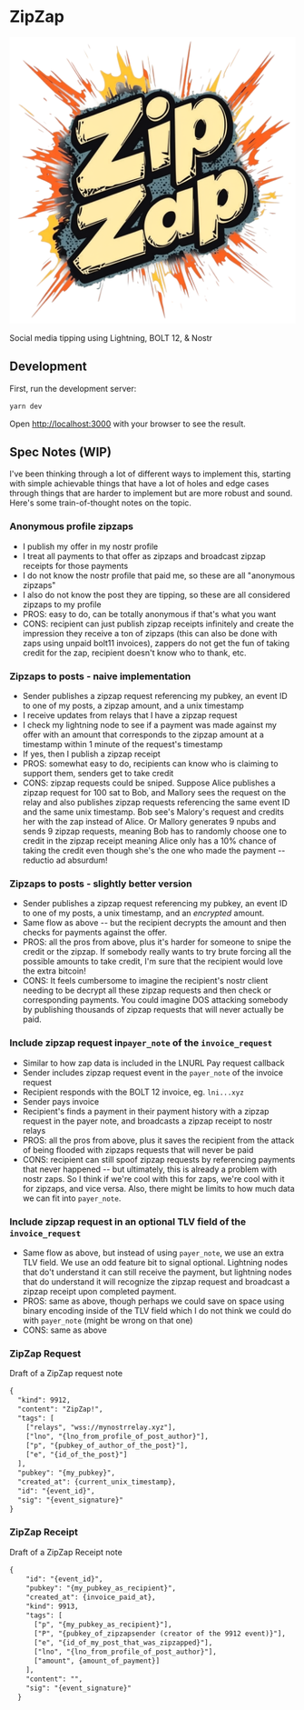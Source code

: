 # ZipZap

![ZipZap Logo](public/zipzap.png)

Social media tipping using Lightning, BOLT 12, & Nostr

## Development

First, run the development server:

```bash
yarn dev
```

Open [http://localhost:3000](http://localhost:3000) with your browser to see the result.

## Spec Notes (WIP)

I've been thinking through a lot of different ways to implement this, starting with simple achievable things that have a lot of holes and edge cases through things that are harder to implement but are more robust and sound. Here's some train-of-thought notes on the topic.

### Anonymous profile zipzaps

- I publish my offer in my nostr profile
- I treat all payments to that offer as zipzaps and broadcast zipzap receipts for those payments
- I do not know the nostr profile that paid me, so these are all "anonymous zipzaps"
- I also do not know the post they are tipping, so these are all considered zipzaps to my profile
- PROS: easy to do, can be totally anonymous if that's what you want
- CONS: recipient can just publish zipzap receipts infinitely and create the impression they receive a ton of zipzaps (this can also be done with zaps using unpaid bolt11 invoices), zappers do not get the fun of taking credit for the zap, recipient doesn't know who to thank, etc.

### Zipzaps to posts - naive implementation

- Sender publishes a zipzap request referencing my pubkey, an event ID to one of my posts, a zipzap amount, and a unix timestamp
- I receive updates from relays that I have a zipzap request
- I check my lightning node to see if a payment was made against my offer with an amount that corresponds to the zipzap amount at a timestamp within 1 minute of the request's timestamp
- If yes, then I publish a zipzap receipt
- PROS: somewhat easy to do, recipients can know who is claiming to support them, senders get to take credit
- CONS: zipzap requests could be sniped. Suppose Alice publishes a zipzap request for 100 sat to Bob, and Mallory sees the request on the relay and also publishes zipzap requests referencing the same event ID and the same unix timestamp. Bob see's Malory's request and credits her with the zap instead of Alice. Or Mallory generates 9 npubs and sends 9 zipzap requests, meaning Bob has to randomly choose one to credit in the zipzap receipt meaning Alice only has a 10% chance of taking the credit even though she's the one who made the payment -- reductio ad absurdum!

### Zipzaps to posts - slightly better version
- Sender publishes a zipzap request referencing my pubkey, an event ID to one of my posts, a unix timestamp, and an *encrypted* amount.
- Same flow as above -- but the recipient decrypts the amount and then checks for payments against the offer.
- PROS: all the pros from above, plus it's harder for someone to snipe the credit or the zipzap. If somebody really wants to try brute forcing all the possible amounts to take credit, I'm sure that the recipient would love the extra bitcoin!
- CONS: It feels cumbersome to imagine the recipient's nostr client needing to be decrypt all these zipzap requests and then check or corresponding payments. You could imagine DOS attacking somebody by publishing thousands of zipzap requests that will never actually be paid.

### Include zipzap request in`payer_note` of the `invoice_request`

- Similar to how zap data is included in the LNURL Pay request callback
- Sender includes zipzap request event in the `payer_note` of the invoice request
- Recipient responds with the BOLT 12 invoice, eg. `lni...xyz`
- Sender pays invoice
- Recipient's finds a payment in their payment history with a zipzap request in the payer note, and broadcasts a zipzap receipt to nostr relays
- PROS: all the pros from above, plus it saves the recipient from the attack of being flooded with zipzaps requests that will never be paid
- CONS: recipient can still spoof zipzap requests by referencing payments that never happened -- but ultimately, this is already a problem with nostr zaps. So I think if we're cool with this for zaps, we're cool with it for zipzaps, and vice versa. Also, there might be limits to how much data we can fit into `payer_note`.

### Include zipzap request in an optional TLV field of the `invoice_request`

- Same flow as above, but instead of using `payer_note`, we use an extra TLV field. We use an odd feature bit to signal optional. Lightning nodes that do't understand it can still receive the payment, but lightning nodes that do understand it will recognize the zipzap request and broadcast a zipzap receipt upon completed payment.
- PROS: same as above, though perhaps we could save on space using binary encoding inside of the TLV field which I do not think we could do with `payer_note` (might be wrong on that one)
- CONS: same as above

### ZipZap Request

Draft of a ZipZap request note

```
{
  "kind": 9912,
  "content": "ZipZap!",
  "tags": [
    ["relays", "wss://mynostrrelay.xyz"],
    ["lno", "{lno_from_profile_of_post_author}"],
    ["p", "{pubkey_of_author_of_the_post}"],
    ["e", "{id_of_the_post}"]
  ],
  "pubkey": "{my_pubkey}",
  "created_at": {current_unix_timestamp},
  "id": "{event_id}",
  "sig": "{event_signature}"
}
```

### ZipZap Receipt

Draft of a ZipZap Receipt note

```
{
    "id": "{event_id}",
    "pubkey": "{my_pubkey_as_recipient}",
    "created_at": {invoice_paid_at},
    "kind": 9913,
    "tags": [
      ["p", "{my_pubkey_as_recipient}"],
      ["P", "{pubkey_of_zipzapsender (creator of the 9912 event)}"],
      ["e", "{id_of_my_post_that_was_zipzapped}"],
      ["lno", "{lno_from_profile_of_post_author}"],
      ["amount", {amount_of_payment}]
    ],
    "content": "",
    "sig": "{event_signature}"
  }
```
